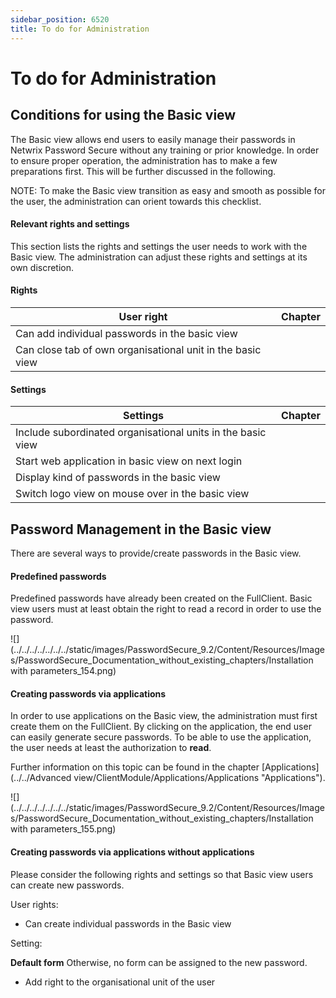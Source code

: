 ```yaml
---
sidebar_position: 6520
title: To do for Administration
---
```


# To do for Administration

## Conditions for using the Basic view

The Basic view allows end users to easily manage their passwords in Netwrix Password Secure without any training or prior knowledge. In order to ensure proper operation, the administration has to make a few preparations first. This will be further discussed in the following.

NOTE: To make the Basic view transition as easy and smooth as possible for the user, the administration can orient towards this checklist.

#### Relevant rights and settings

This section lists the rights and settings the user needs to work with the Basic view. The administration can adjust these rights and settings at its own discretion.

#### Rights

| User right | Chapter |
| --- | --- |
| Can add individual passwords in the basic view |  |
| Can close tab of own organisational unit in the basic view |  |

#### Settings

| Settings | Chapter |
| --- | --- |
| Include subordinated organisational units in the basic view |  |
| Start web application in basic view on next login |  |
| Display kind of passwords in the basic view |  |
| Switch logo view on mouse over in the basic view |  |

## Password Management in the Basic view

There are several ways to provide/create passwords in the Basic view.

#### Predefined passwords

Predefined passwords have already been created on the FullClient. Basic view users must at least obtain the right to read a record in order to use the password.

![](../../../../../../../static/images/PasswordSecure_9.2/Content/Resources/Images/PasswordSecure_Documentation_without_existing_chapters/Installation with parameters_154.png)

#### Creating passwords via applications

In order to use applications on the Basic view, the administration must first create them on the FullClient. By clicking on the application, the end user can easily generate secure passwords. To be able to use the application, the user needs at least the authorization to **read**.

Further information on this topic can be found in the chapter [Applications](../../Advanced view/ClientModule/Applications/Applications "Applications").

![](../../../../../../../static/images/PasswordSecure_9.2/Content/Resources/Images/PasswordSecure_Documentation_without_existing_chapters/Installation with parameters_155.png)

#### Creating passwords via applications without applications

Please consider the following rights and settings so that Basic view users can create new passwords.

User rights:

* Can create individual passwords in the Basic view

Setting:

**Default form** Otherwise, no form can be assigned to the new password.

* Add right to the organisational unit of the user